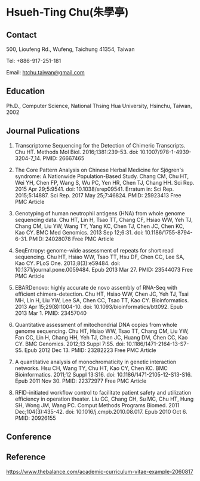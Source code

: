 # Hsueh-Ting Chu(朱學亭)

## Contact
500, Lioufeng Rd., Wufeng, Taichung 41354, Taiwan 

Tel: +886-917-251-181

Email: htchu.taiwan@gmail.com

## Education
Ph.D., Computer Science, National Thsing Hua University, Hsinchu, Taiwan, 2002

## Journal Pulications
1. Transcriptome Sequencing for the Detection of Chimeric Transcripts.
  Chu HT.
  Methods Mol Biol. 2016;1381:239-53. doi: 10.1007/978-1-4939-3204-7_14.
  PMID: 26667465

2. The Core Pattern Analysis on Chinese Herbal Medicine for Sjögren's syndrome: A Nationwide Population-Based Study.
  Chang CM, Chu HT, Wei YH, Chen FP, Wang S, Wu PC, Yen HR, Chen TJ, Chang HH.
  Sci Rep. 2015 Apr 29;5:9541. doi: 10.1038/srep09541. Erratum in: Sci Rep. 2015;5:14887. Sci Rep. 2017 May 25;7:46824.
  PMID: 25923413 Free PMC Article

3. Genotyping of human neutrophil antigens (HNA) from whole genome sequencing data.
  Chu HT, Lin H, Tsao TT, Chang CF, Hsiao WW, Yeh TJ, Chang CM, Liu YW, Wang TY, Yang KC, Chen TJ, Chen JC, Chen KC, Kao CY.
  BMC Med Genomics. 2013 Sep 12;6:31. doi: 10.1186/1755-8794-6-31.
  PMID: 24028078 Free PMC Article

4. SeqEntropy: genome-wide assessment of repeats for short read sequencing.
  Chu HT, Hsiao WW, Tsao TT, Hsu DF, Chen CC, Lee SA, Kao CY.
  PLoS One. 2013;8(3):e59484. doi: 10.1371/journal.pone.0059484. Epub 2013 Mar 27.
  PMID: 23544073 Free PMC Article

5. EBARDenovo: highly accurate de novo assembly of RNA-Seq with efficient chimera-detection.
  Chu HT, Hsiao WW, Chen JC, Yeh TJ, Tsai MH, Lin H, Liu YW, Lee SA, Chen CC, Tsao TT, Kao CY.
  Bioinformatics. 2013 Apr 15;29(8):1004-10. doi: 10.1093/bioinformatics/btt092. Epub 2013 Mar 1.
  PMID: 23457040

6. Quantitative assessment of mitochondrial DNA copies from whole genome sequencing.
  Chu HT, Hsiao WW, Tsao TT, Chang CM, Liu YW, Fan CC, Lin H, Chang HH, Yeh TJ, Chen JC, Huang DM, Chen CC, Kao CY.
  BMC Genomics. 2012;13 Suppl 7:S5. doi: 10.1186/1471-2164-13-S7-S5. Epub 2012 Dec 13.
  PMID: 23282223 Free PMC Article

7. A quantitative analysis of monochromaticity in genetic interaction networks.
  Hsu CH, Wang TY, Chu HT, Kao CY, Chen KC.
  BMC Bioinformatics. 2011;12 Suppl 13:S16. doi: 10.1186/1471-2105-12-S13-S16. Epub 2011 Nov 30.
  PMID: 22372977 Free PMC Article

8. RFID-initiated workflow control to facilitate patient safety and utilization efficiency in operation theater.
  Liu CC, Chang CH, Su MC, Chu HT, Hung SH, Wong JM, Wang PC.
  Comput Methods Programs Biomed. 2011 Dec;104(3):435-42. doi: 10.1016/j.cmpb.2010.08.017. Epub 2010 Oct 6.
  PMID: 20926155

## Conference

## Reference
https://www.thebalance.com/academic-curriculum-vitae-example-2060817
